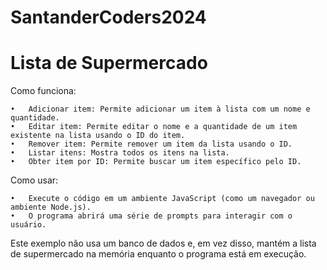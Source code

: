 # SantanderCoders2024
# Lista de Supermercado

Como funciona:

	•	Adicionar item: Permite adicionar um item à lista com um nome e quantidade.
	•	Editar item: Permite editar o nome e a quantidade de um item existente na lista usando o ID do item.
	•	Remover item: Permite remover um item da lista usando o ID.
	•	Listar itens: Mostra todos os itens na lista.
	•	Obter item por ID: Permite buscar um item específico pelo ID.

Como usar:

	•	Execute o código em um ambiente JavaScript (como um navegador ou ambiente Node.js).
	•	O programa abrirá uma série de prompts para interagir com o usuário.

Este exemplo não usa um banco de dados e, em vez disso, mantém a lista de supermercado na memória enquanto o programa está em execução.